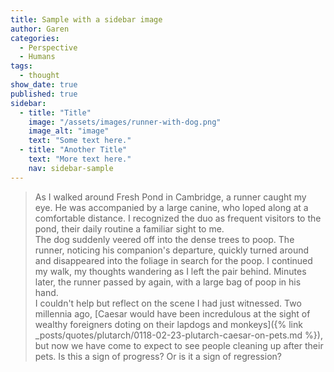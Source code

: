 ```yaml
---
title: Sample with a sidebar image
author: Garen
categories:
  - Perspective
  - Humans
tags:
  - thought
show_date: true
published: true
sidebar:
  - title: "Title"
    image: "/assets/images/runner-with-dog.png"
    image_alt: "image"
    text: "Some text here."
  - title: "Another Title"
    text: "More text here."
    nav: sidebar-sample
---
```

> As I walked around Fresh Pond in Cambridge, a runner caught my eye. He was accompanied by a large canine, who loped along at a comfortable distance. I recognized the duo as frequent visitors to the pond, their daily routine a familiar sight to me.<br>The dog suddenly veered off into the dense trees to poop. The runner, noticing his companion's departure, quickly turned around and disappeared into the foliage in search for the poop. I continued my walk, my thoughts wandering as I left the pair behind. Minutes later, the runner passed by again, with a large bag of poop in his hand.<br>
I couldn't help but reflect on the scene I had just witnessed. Two millennia ago, [Caesar would have been incredulous at the sight of wealthy foreigners doting on their lapdogs and monkeys]({% link _posts/quotes/plutarch/0118-02-23-plutarch-caesar-on-pets.md %}), but now we have come to expect to see people cleaning up after their pets. Is this a sign of progress? Or is it a sign of regression? <br>

<img src="{{ site.url }}{{ site.baseurl }}/assets/images/runner-with-dog.png" alt="" class="full">